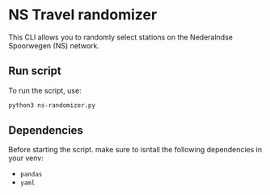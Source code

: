 # NS Travel randomizer

This CLI allows you to randomly select stations on the Nederalndse Spoorwegen (NS) network.

## Run script

To run the script, use:

```sh
python3 ns-randomizer.py
```

## Dependencies

Before starting the script. make sure to isntall the following dependencies in your venv:

* `pandas`
* `yaml`
